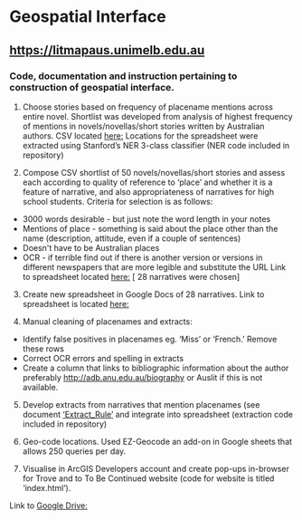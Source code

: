# Geospatial Interface
## https://litmapaus.unimelb.edu.au
### Code, documentation and instruction pertaining to construction of geospatial interface. 

1.	Choose stories based on frequency of placename mentions across entire novel. Shortlist was developed from analysis of highest frequency of mentions in novels/novellas/short stories written by Australian authors. 
CSV located [here:](https://drive.google.com/file/d/1v6TAWA7GNr0Dvm6ijvH5-MsBhq9g6eZh/view?usp=sharing)
Locations for the spreadsheet were extracted using Stanford’s NER 3-class classifier (NER code included in repository)

2.	Compose CSV shortlist of 50 novels/novellas/short stories and assess each according to  quality of reference to ‘place’ and whether it is a feature of narrative, and also appropriateness of narratives for high school students. Criteria for selection is as follows:
-	3000 words desirable - but just note the word length in your notes
-	Mentions of place - something is said about the place other than the name (description, attitude, even if a couple of sentences)
-	Doesn't have to be Australian places
-	OCR - if terrible find out if there is another version or versions in different newspapers that are more legible and substitute the URL
 Link to spreadsheet located [here:](https://docs.google.com/spreadsheets/d/1QlcB-KCL9KMCscwADzRuUVFUPcx8nZQxmzw4ewB6DYc/edit?usp=sharing)
[ 28 narratives were chosen]

3. Create new spreadsheet in Google Docs of 28 narratives. Link to spreadsheet is located [here:](https://docs.google.com/spreadsheets/d/1BzLDDcmqJpCiJQTilFPyhI-M_1yjStE4biZxAS18ifU/edit#gid=0)

4. Manual cleaning of placenames and extracts:
-	Identify false positives in placenames eg. ‘Miss’ or ‘French.’ Remove these rows
-	Correct OCR errors and spelling in extracts
-	Create a column that links to bibliographic information about the author preferably http://adb.anu.edu.au/biography or Auslit if this is not available. 
 
5.	Develop extracts from narratives that mention placenames (see document [‘Extract_Rule’](https://drive.google.com/file/d/1e67yVzCA8W5rVbTY9O-6YQtAPRazXPEj/view?usp=sharing) and integrate into spreadsheet (extraction code included in repository)

6.	Geo-code locations. Used EZ-Geocode an add-on in Google sheets that allows 250 queries per day.

7.	Visualise in ArcGIS Developers account and create pop-ups in-browser for Trove and to To Be Continued website (code for website is titled ‘index.html’).

Link to [Google Drive:](https://drive.google.com/drive/folders/1I5AJyH0H8X3U_g22YIG7DNs9GFztgxQM?usp=sharing)
